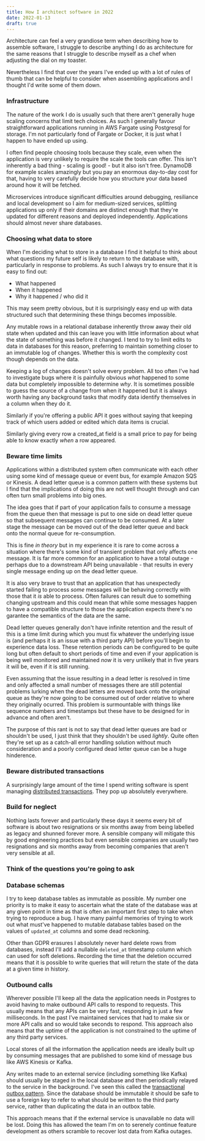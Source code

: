 ```yaml
---
title: How I architect software in 2022
date: 2022-01-13
draft: true
---
```



Architecture can feel a very grandiose term when describing how to assemble software,
I struggle to describe anything I do as architecture for the same reasons that I
struggle to describe myself as a chef when adjusting the dial on my toaster.

Nevertheless I find that over the years I've ended up with a lot of rules of thumb that
can be helpful to consider when assembling applications and I thought I'd write some of them down.

<!--more-->

### Infrastructure

The nature of the work I do is usually such that there aren't generally huge scaling concerns that
limit tech choices. As such I generally favour straightforward applications running in AWS Fargate
using Postgresql for storage. I'm not particularly fond of Fargate or Docker, it is just what I happen
to have ended up using.

I often find people choosing tools because they scale, even when the application is very unlikely to
require the scale the tools can offer. This isn't inherently a bad thing - scaling is good! - but
it also isn't free. DynamoDB for example scales amazingly but you pay an enormous day-to-day cost for that,
having to very carefully decide how you structure your data based around how it will be fetched.

Microservices introduce significant difficulties around debugging, resiliance and local development so I aim for
medium-sized services, splitting applications up only if their domains are distinct enough that they're
updated for different reasons and deployed independently. Applications should almost never share databases.

### Choosing what data to store

When I'm deciding what to store in a database I find it helpful to think about what
questions my future self is likely to return to the database with, particularly in response to
problems. As such I always try to ensure that it is easy to find out:

- What happened
- When it happened
- Why it happened / who did it

This may seem pretty obvious, but it is surprisingly easy end up with data structured such that
determining these things becomes impossible. 

Any mutable rows in a relational database inherently throw away their old state when updated 
and this can leave you with little information about what the state of something was before it changed. 
I tend to try to limit edits to data in databases for this reason, preferring to maintain something
closer to an immutable log of changes. Whether this is worth the complexity cost though depends on the data.

Keeping a log of changes doesn't solve every problem.  All too often I've had to investigate bugs 
where it is painfully obvious _what_ happened to some data but completely impossible to determine _why_. 
It is sometimes possible to guess the source of a change from when it happened but it is always worth 
having any background tasks that modify data identify themselves in a column when they do it.

Similarly if you're offering a public API it goes without saying that keeping track of which users
added or edited which data items is crucial.

Similarly giving every row a created_at
field is a small price to pay for being able to know exactly _when_ a row appeared.


### Beware time limits

Applications within a distributed system often communicate with each other using some
kind of message queue or event bus, for example Amazon SQS or Kinesis. A dead letter queue
is a common pattern with these systems but I find that the implications of doing this
are not well thought through and can often turn small problems into big ones.

The idea goes that if part of your application fails to consume a message from the queue
then that message is put to one side on dead letter queue so that subsequent messages
can continue to be consumed. At a later stage the message can be moved out of the dead letter 
queue and back onto the normal queue for re-consumption.

This is fine _in theory_ but in my experience it is rare to come across a situation where
there's some kind of transient problem that only affects one message. It is far more common
for an application to have a total outage - perhaps due to a downstream API being unavailable - 
that results in every single message ending up on the dead letter queue.

It is also very brave to trust that an application that has unexpectedly started failing to process
_some_ messages will be behaving correctly with those that it _is_ able to process. Often failures
can result due to something changing upstream and this could mean that while some messages happen
to have a compatible structure to those the application expects there's no garantee the semantics
of the data are the same.

Dead letter queues generally don't have infinite retention and the result of this is a time limit
during which you must fix whatever the underlying issue is (and perhaps it is an issue with a third party API)
before you'll begin to experience data loss. These retention periods can be configured to be quite
long but often default to short periods of time and even if your application is being well monitored 
and maintained _now_ it is very unlikely that in five years it will be, even if it is still running.

Even assuming that the issue resulting in a dead letter is resolved in time and only affected
a small number of messages there are still potential problems lurking when the dead letters
are moved back onto the original queue as they're now going to be consumed out of order
relative to where they originally ocurred. This problem is surmountable with things like 
sequence numbers and timestamps but these have to be designed for in advance and often aren't.

The purpose of this rant is not to say that dead letter queues are bad or shouldn't be used,
I just think that they shouldn't be used _lightly_. Quite often they're set up as a catch-all
error handling solution without much consideration and a poorly configured dead letter queue can be
a huge hinderence.

### Beware distributed transactions

A surprisingly large amount of the time I spend writing software is spent managing 
[distributed transactions](https://en.wikipedia.org/wiki/Distributed_transaction). They pop up absolutely 
everywhere.

### Build for neglect

Nothing lasts forever and particularly these days it seems every bit of software is about two resignations
or six months away from being labelled as legacy and shunned forever more. A sensible company
will mitigate this by good engineering practices but even sensible companies are usually two
resignations and six months away from becoming companies that aren't very sensible at all.

### Think of the questions you're going to ask


### Database schemas

I try to keep database tables as immutable as possible. My number one priority is to make it easy to ascertain what
the state of the database was at any given point in time as that is often an important first step to take
when trying to reproduce a bug. I have many painful memories of trying to work out what must've happened
to mutable database tables based on the values of `updated_at` columns and some dead reckoning.

Other than GDPR erasures I absolutely never hard delete rows from databases, instead I'll add a nullable
`deleted_at` timestamp column which can used for soft deletions. Recording the time that the deletion occurred means
that it is possible to write queries that will return the state of the data at a given time in history.

### Outbound calls

Wherever possible I'll keep all the data the application needs in Postgres to avoid having to make outbound API calls to respond to requests. This usually means that any APIs can be very fast, responding in just a few milliseconds. In the past I've maintained services that
had to make six or more API calls and so would take seconds to respond. This approach also means that the uptime of the
application is not constrained to the uptime of any third party services.

Local stores of all the information the application needs are ideally built up by consuming messages
that are published to some kind of message bus like AWS Kinesis or Kafka.

Any writes made to an external service (including something like Kafka) 
should usually be staged in the local database and then periodically relayed to the service in the background.
I've seen this called the [transactional outbox pattern](https://microservices.io/patterns/data/transactional-outbox.html). Since the database should be immutable it should be safe
to use a foreign key to refer to what should be written to the third party service, rather than duplicating the 
data in an outbox table.

This approach means that if the external service is unavailable no data will be lost. Doing this has allowed
the team I'm on to serenely continue feature development as others scramble to recover lost data 
from Kafka outages.